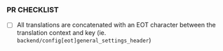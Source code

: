 ### PR CHECKLIST

- [ ] All translations are concatenated with an EOT character between the translation context and key (ie. `backend/config[eot]general_settings_header`)
